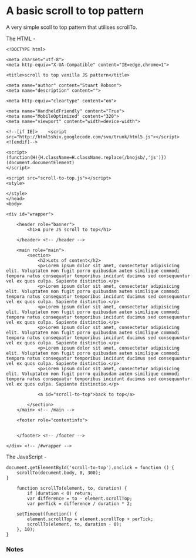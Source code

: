 # A basic scroll to top pattern

A very simple scoll to top pattern that utilises scrollTo.

The HTML -

	<!DOCTYPE html>
<!--[if lt IE 8]> <html class="no-js lt-ie8" lang="en"> <![endif]-->
<!--[if gt IE 8]><!--> <html class="no-js" lang="en"> <!--<![endif]-->

<head>

	<meta charset="utf-8">
	<meta http-equiv="X-UA-Compatible" content="IE=edge,chrome=1">

	<title>scroll to top vanilla JS pattern</title>

	<meta name="author" content="Stuart Robson">
	<meta name="description" content="">

	<meta http-equiv="cleartype" content="on">

	<meta name="HandheldFriendly" content="True">
	<meta name="MobileOptimized" content="320">
	<meta name="viewport" content="width=device-width">

	<!--[if IE]>    <script src="http://html5shiv.googlecode.com/svn/trunk/html5.js"></script>    <![endif]-->

	<script>
	(function(H){H.className=H.className.replace(/bnojsb/,'js')})
	(document.documentElement)
	</script>

	<script src="scroll-to-top.js"></script>
	<style>

	</style>
	</head>
	<body>

	<div id="wrapper">

		<header role="banner">
			<h1>A pure JS scroll to top</h1>

		</header> <!-- /header -->

		<main role="main">
			<section>
				<h2>Lots of content</h2>
				<p>Lorem ipsum dolor sit amet, consectetur adipisicing elit. Voluptatem non fugit porro quibusdam autem similique commodi tempora natus consequatur temporibus incidunt ducimus sed consequuntur vel ex quos culpa. Sapiente distinctio.</p>
				<p>Lorem ipsum dolor sit amet, consectetur adipisicing elit. Voluptatem non fugit porro quibusdam autem similique commodi tempora natus consequatur temporibus incidunt ducimus sed consequuntur vel ex quos culpa. Sapiente distinctio.</p>
				<p>Lorem ipsum dolor sit amet, consectetur adipisicing elit. Voluptatem non fugit porro quibusdam autem similique commodi tempora natus consequatur temporibus incidunt ducimus sed consequuntur vel ex quos culpa. Sapiente distinctio.</p>
				<p>Lorem ipsum dolor sit amet, consectetur adipisicing elit. Voluptatem non fugit porro quibusdam autem similique commodi tempora natus consequatur temporibus incidunt ducimus sed consequuntur vel ex quos culpa. Sapiente distinctio.</p>
				<p>Lorem ipsum dolor sit amet, consectetur adipisicing elit. Voluptatem non fugit porro quibusdam autem similique commodi tempora natus consequatur temporibus incidunt ducimus sed consequuntur vel ex quos culpa. Sapiente distinctio.</p>
				<p>Lorem ipsum dolor sit amet, consectetur adipisicing elit. Voluptatem non fugit porro quibusdam autem similique commodi tempora natus consequatur temporibus incidunt ducimus sed consequuntur vel ex quos culpa. Sapiente distinctio.</p>
				
				<a id="scroll-to-top">back to top</a>
				
			</section>
		</main> <!-- /main -->

		<footer role="contentinfo">


		</footer> <!-- /footer -->

	</div> <!-- /#wrapper -->

</body>
</html>


The JavaScript -

	document.getElementById('scroll-to-top').onclick = function () {
	    scrollTo(document.body, 0, 300);
	}
	
		function scrollTo(element, to, duration) {
	    	if (duration < 0) return;
		    var difference = to - element.scrollTop;
	    	var perTick = difference / duration * 2;

    	setTimeout(function() {
	        element.scrollTop = element.scrollTop + perTick;
        	scrollTo(element, to, duration - 0);
    	}, 10);
	}


### Notes
